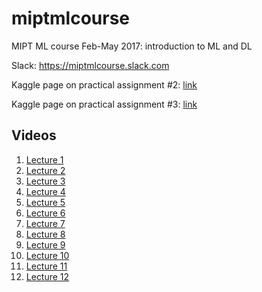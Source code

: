 # miptmlcourse
MIPT ML course Feb-May 2017: introduction to ML and DL

Slack: https://miptmlcourse.slack.com

Kaggle page on practical assignment #2: [link](https://inclass.kaggle.com/c/classroom-diabetic-retinopathy-detection-competition) 

Kaggle page on practical assignment #3: [link](https://inclass.kaggle.com/c/classroom-daily-activity-recognition)

## Videos

1. [Lecture 1](https://youtu.be/NIfFXmtLYyE)
2. [Lecture 2](https://youtu.be/auTkPTJ8MjU?t=1)
3. [Lecture 3](https://youtu.be/m7cimPZIgPk)
4. [Lecture 4](https://youtu.be/LcbMn1eI9gM?t=1)
5. [Lecture 5](https://youtu.be/BovOZwolIlY?t=1)
6. [Lecture 6](https://youtu.be/Z_iOm4z4nQc?t=1)
7. [Lecture 7](https://youtu.be/zV2eaKPEnEo?t=1)
8. [Lecture 8](https://www.youtube.com/watch?v=HrW6PXmfPTE&t)
9. [Lecture 9](https://www.youtube.com/watch?v=hjCS33GJqOI&t)
10. [Lecture 10](https://www.youtube.com/watch?v=EQ-JE38e8XE)
11. [Lecture 11](https://www.youtube.com/watch?v=6FkCr94Mt-c)
12. [Lecture 12](https://www.youtube.com/watch?v=lRXqXEoieR8)
